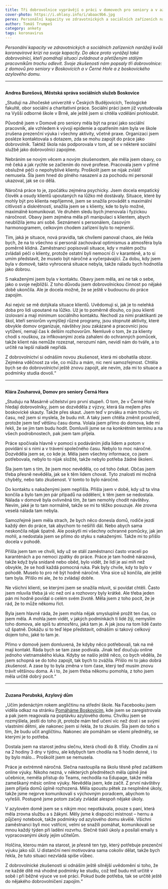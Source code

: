 ```yaml
---
title: Tři dobrovolnice vyprávějí o práci v domovech pro seniory a v azylovém domě
cover-photo: https://i.ohlasy.info/i/abaac9b6.jpg
perex: Personální kapacity ve zdravotnických a sociálních zařízeních narážejí kvůli koronavirové krizi na svoje kapacity. Do akce proto vyrážejí také dobrovolníci, kteří pomáhají situaci zvládnout.
author: Tomáš Trumpeš
category: ankety
tags: koronavirus
---
```


*Personální kapacity ve zdravotnických a sociálních zařízeních narážejí kvůli koronavirové krizi na svoje kapacity. Do akce proto vyrážejí také dobrovolníci, kteří pomáhají situaci zvládnout a přetíženým stálým pracovníkům trochu odlevit. Svoje zkušenosti nám popsaly tři dobrovolnice: z domovů pro seniory v Boskovicích a v Černé Hoře a z boskovického azylového domu.*

---

<img class="profile-picture" src="https://i.ohlasy.info/i/b2732c1c.jpeg" alt="">

**Andrea Burešová, Městská správa sociálních služeb Boskovice**

„Studuji na Jihočeské univerzitě v Českých Budějovicích, Teologické fakultě, obor sociální a charitativní práce. Sociální práci jsem již vystudovala na Vyšší odborné škole v Brně, ale ještě jsem si chtěla vzdělání prohloubit.

Původně jsem v Domově pro seniory měla být na praxi jako sociální pracovník, ale vzhledem k vývoji epidemie a opatřením nám byla ve škole zrušena prezenční výuka i všechny aktivity, včetně praxe. Organizaci jsem posléze kontaktovala s dotazem, zda se mohu zapojit do práce jako dobrovolník. Taktéž škola nás podporovala v tom, ať se v některé sociální službě jako dobrovolníci zapojíme.

Nebráním se novým věcem a novým zkušenostem, ale měla jsem obavy, co mě čeká a jak rychle se začlením do nové profese. Pracovala jsem v přímé obslužné péči o nepohyblivé klienty. Proškolit jsem se nijak zvlášť nemusela. Šla jsem hned do plného nasazení a za pochodu mi personál ukazoval, jak se co dělá.

Náročná práce to je, zpočátku zejména psychicky. Jsem docela empatický člověk a osudy klientů upoutaných na lůžko mě dostávaly. Situace, které by mohly být pro klienta nepříjemné, jsem se snažila provádět s maximální citlivostí a diskrétností, snažila jsem se s klienty, kde to bylo možné, maximálně komunikovat. Ve druhém sledu bych jmenovala i fyzickou náročnost. Obavy jsem zejména měla při manipulaci s klientem, abych neublížila jemu ani sobě. Seznámení s personálem, časovým harmonogramem, celkovým chodem zařízení bylo to nejmenší.

Tím, jaká je situace, nová pravidla, tak chvílemi panoval chaos, ale řekla bych, že na to všechno si personál zachovával optimismus a atmosféra byla poměrně klidná. Zaměstnanci popisovali situace, kdy v malém počtu zvládali péči o klienty, protože ostatní byli nemocní či v karanténě, a to si umím představit, že muselo být náročné a vyčerpávající. Za dobu, kdy jsem byla v domově, takto vyhrocená situace nebyla, takže náladu bych hodnotila jako dobrou. 

S nakaženými jsem byla v kontaktu. Obavy jsem měla, ani ne tak o sebe, jako o svoje nejbližší. Z toho důvodu jsem dobrovolnickou činnost po nějaké době ukončila. Ale je docela možné, že se ještě v budoucnu do práce zapojím.

Asi nejvíc se mě dotýkala situace klientů. Uvědomuji si, jak je to nelehká doba pro lidi upoutané na lůžko. Už je to poměrně dlouho, co jsou klienti izolovaní a mají minimum sociálního kontaktu. Nechodí za nimi praktikanti ze škol, kteří seniorům vymýšlejí různé programy, jsou stopnuté aktivity, které obvykle domov organizuje, návštěvy jsou zakázané a pracovníci jsou vytížení, nemají čas k delším rozhovorům. Nemluvě o tom, že za klienty chodí s rouškou, za infikovanými zcela zahaleni do ochranných pomůcek, takže klient nás nemůže rozeznat, nerozumí nám, nevidí nám do tváře, a to určitě na lepší náladě nepřidá.

Z dobrovolnictví si odnáším novou zkušenost, která mi obohatila obzor. Zejména vděčnost za vše, co můžu a mám, nic není samozřejmost. Chtěla bych se do dobrovolnictví ještě znovu zapojit, ale nevím, zda mi to situace a podmínky studia dovolí.“

---

<img class="profile-picture" src="https://i.ohlasy.info/i/ae563a30.jpg" alt="">

**Klára Zouharová, Domov pro seniory Černá Hora**

„Studuju na Masárně učitelství pro první stupeň. O tom, že v Černé Hoře hledají dobrovolníky, jsem se dozvěděla z výzvy, která šla mejlem přes boskovické skauty. Takže přes skaut. Jsem teď v prváku a mám trochu víc času, než jsem si myslela, že budu mít. A taky jsem chtěla změnit prostředí, protože jsem teď většinu času doma. Volala jsem přímo do domova, kde mi řekli, že se jim tam budu hodit. Domluvili jsme se na konkrétním termínu a na všech podrobnostech, pak jsem tam přijela.

Práce spočívala hlavně v pomoci s podáváním jídla lidem a potom v povídání si s nimi a v trávení společného času. Nebylo to moc náročné. Dozvěděla jsem se, co kde je. Měla jsem všechny informace, co jsem potřebovala, nebylo to nijak složité, takže nebylo potřeba žádné školení.

Šla jsem tam s tím, že jsem moc nevěděla, co od toho čekat. Občas jsem třeba přesně nevěděla, jak se k těm lidem chovat. Tyto znalosti mi možná chyběly, nebo tato zkušenost. V tomto to bylo náročné.

Do kontaktu s nakaženými jsem nepřišla. Přišla jsem v době, kdy už ta vlna končila a bylo tam jen pár případů na oddělení, k těm jsem se nedostala. Nálada v domově byla ovlivněná tím, že tam nemohly chodit návštěvy. Nevím, jaké je to tam normálně, takže se mi to těžko posuzuje. Ale zrovna veselá nálada tam nebyla.

Samozřejmě jsem měla strach, že bych něco donesla domů, rodiče jezdí každý den do práce, tak abychom to nešířili dál. Nebo abych sama neskončila nějak špatně. Ale poskytli mi všechny ochranné pomůcky, jak jen mohli, a nedostala jsem se přímo do styku s nakaženými. Takže mi to přišlo docela v pohodě.

Přišla jsem tam ve chvíli, kdy už se stálí zaměstnanci často vraceli po karanténách a po nemoci zpátky do práce. Práce je tam hodně nárazová, takže když byla snídaně nebo oběd, bylo vidět, že lidí je asi míň než obvykle, že se hodí každá pomocná ruka. Pak byly chvíle, kdy to bylo v pohodě. Muselo to pro ně být hodně náročné. Vlna sice už končila, ale ještě tam byla. Přišlo mi ale, že to zvládají dobře.

Ne všichni klienti, se kterými jsem se snažila mluvit, si povídat chtěli. Často jsem mluvila třeba já víc než oni a rozhovory byly krátké. Ale třeba jeden pán mi hodně povídal o celém svém životě. Měla jsem z toho pocit, že je rád, že to může někomu říct. 

Byla jsem hlavně ráda, že jsem mohla nějak smysluplně prožít ten čas, co jsem měla. A mohla jsem vidět, v jakých podmínkách ti lidé žijí, nemyslím toho domova, ale spíš tu atmosféru, jaká tam je. A jak jsou na tom lidé často už špatně. Dokážu si to teď lépe představit, odnáším si takový celkový dojem toho, jaké to tam je.

Přímo v domově jsem domluvená, že kdyby něco potřebovali, tak na mě mají kontakt. Ráda bych se tam zase podívala. Jinak teď doučuju online jednoho vietnamského kluka. Kdyby se našlo ještě něco, co bych věděla, že jsem schopná se do toho zapojit, tak bych to zvážila. Přišlo mi to jako dobrá zkušenost. A zase by to byla změna v tom čase, který teď musím znovu trávit většinou doma. A i to, že jsem třeba někomu pomohla, z toho jsem měla určitě dobrý pocit.“

---

<img class="profile-picture" src="https://i.ohlasy.info/i/f93230af.jpg" alt="">

**Zuzana Porubská, Azylový dům**

„Učím jedenáctým rokem angličtinu na střední škole. Na Facebooku jsem viděla odkaz na stránku [Pomáháme Boskovicím](https://www.pomahameboskovicim.cz), kde jsem se zaregistrovala a pak jsem reagovala na poptávku azylového domu. Chvilku jsem se rozmýšlela, jestli do toho jít, protože mám teď učení víc než dost i se svými vlastními dětmi, ale nakonec jsem si řekla, že to zkusím. Šla jsem do toho s tím, že budu učit angličtinu. Nakonec ale pomáhám se všemi předměty, se kterými je to potřeba.

Dostala jsem na starost jednu slečnu, která chodí do 8. třídy. Chodím za ní na 2 hodiny 3 dny v týdnu, ale kdybych tam chodila na 5 hodin denně, i to by bylo málo… Proškolit jsem se nemusela.

Práce je extrémně náročná. Slečna nastoupila na školu těsně před začátkem online výuky. Nikoho nezná, v některých předmětech měla úplně jiné učebnice, neměla přístup do Teams, nechodila na Edupage, takže měla zameškaný měsíc online výuky. Nevěděla jsem, kde začít. Z první návštěvy jsem přijela domů úplně rozhozená. Měla spoustu pětek za nesplněné úkoly, takže jsme nejprve komunikovali s výchovným poradcem, abychom to vyřešili. Postupně jsme potom začaly zvládat alespoň nějaké úkoly.

V azylovém domě jsem se s nikým moc nepotkávala, pouze s paní, která měla zrovna službu a s žákyní. Měly jsme k dispozici místnost – hernu a půjčený notebook, takže podmínky od azylového domu skvělé. Všichni zaměstnanci byli moc vstřícní, velmi se snažili pomáhat, komunikovali se mnou každý týden při ladění rozvrhu. Slečně tiskli úkoly a posílali emaily s vypracovanými úkoly jejím učitelům.

Holčina, kterou mám na starost, je přesně ten typ, který potřebuje prezenční výuku jako sůl. U distanční není motivována sama cokoliv dělat, takže bych řekla, že tuto situaci nezvládá spíše vůbec. 

Z dobrovolnické zkušenosti si odnáším ještě silnější uvědomění si toho, že ne každé dítě má vhodné podmínky ke studiu, což teď budu mít určitě v sobě i při běžné výuce ve své práci. Pokud bude potřeba, tak se určitě ještě do nějakého dobrovolničení zapojím.“
